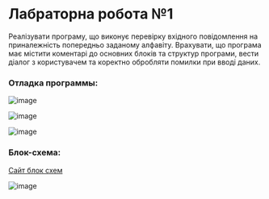 
# Лабраторна робота №1

Реалізувати програму, що виконує перевірку вхідного повідомлення на
приналежність попередньо заданому алфавіту. Врахувати, що програма має
містити коментарі до основних блоків та структур програми, вести діалог з
користувачем та коректно обробляти помилки при вводі даних.

### Отладка программы:

![image](https://user-images.githubusercontent.com/93381859/218163493-b8bcec81-b88c-4cb2-bcdc-261e68c9d426.png)

![image](https://user-images.githubusercontent.com/93381859/218164004-ee3c3166-3b17-4c26-a15b-88d1f8fc7751.png)

![image](https://user-images.githubusercontent.com/93381859/218164031-7e1b4201-c458-4b58-8ada-baec7069ed5d.png)


### Блок-схема:
[Сайт блок схем]([../../linux/overview.md#managed-disks](https://lucid.app/lucidchart/01b8c902-9208-4152-9a84-7ae7631c6fb4/edit?beaconFlowId=578CC65C19D3C6AE&invitationId=inv_fecd7e32-e917-4ef1-a166-4283e75710a7&page=0_0#))


![image](https://user-images.githubusercontent.com/93381859/218265018-f4541d74-b6b0-4c10-92d5-27f4a0811e79.png)

